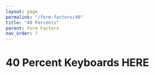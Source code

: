 ```yaml
---
layout: page
permalink: "/form-factors/40"
title: "40 Percents"
parent: Form Factors
nav_order: 7
---
```

# 40 Percent Keyboards HERE
